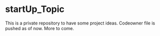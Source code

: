 # startUp_Topic

This is a private repository to have some project ideas. Codeowner file is pushed as of now. More to come. 
